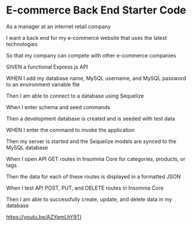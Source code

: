 # E-commerce Back End Starter Code
As a manager at an internet retail company

I want a back end for my e-commerce website that uses the latest technologies

So that my company can compete with other e-commerce companies

GIVEN a functional Express.js API

WHEN I add my database name, MySQL username, and MySQL 
password to an environment variable file

Then I am able to connect to a database using Sequelize

When I enter schema and seed commands

Then a development database is created and is seeded with test data

WHEN I enter the command to invoke the application

Then my server is started and the Sequelize models are synced to the MySQL database

When I open API GET routes in Insomnia Core for categories, products, or tags

Then the data for each of these routes is displayed in a formatted JSON

When I test API POST, PUT, and DELETE routes in Insomnia Core

Then I am able to successfully create, update, and delete data in my database

https://youtu.be/AZYqmLhY9TI 
